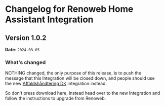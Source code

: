 # Changelog for Renoweb Home Assistant Integration


## Version 1.0.2

**Date**: `2024-03-05`

### What's changed

NOTHING changed, the only purpose of this release, is to push the message that this Integration will be closed down, and people should use the new [Affaldshåndtering DK](https://github.com/briis/affalddk) integration instead.

So don't press download here, instead head over to the new Integration and follow the instructions to upgrade from Renoweb.



